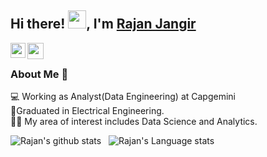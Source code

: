 ## Hi there! <img src="https://github.com/TheDudeThatCode/TheDudeThatCode/blob/master/Assets/Hi.gif" width="29px">, I'm [Rajan Jangir](https://www.linkedin.com/in/rajan-jangir/) 
<!--
**Rajan-jangir/Rajan-Jangir** is a ✨ _special_ ✨ repository because its `README.md` (this file) appears on your GitHub profile.
-->
<a href="https://www.linkedin.com/in/rajan-jangir/">
  <img align="left" width="24px" src="https://cdn.jsdelivr.net/npm/simple-icons@v3/icons/linkedin.svg"  />
</a>
<a href="mailto:jangirrajan20@gmail.com">
  <img align="left" width="26px" src="https://cdn.jsdelivr.net/npm/simple-icons@v3/icons/gmail.svg" />
</a>
<br />

### About Me 🚀
💻 Working as Analyst(Data Engineering) at Capgemini </br>
🌱Graduated in Electrical Engineering. </br>
👨‍💻 My area of interest includes Data Science and Analytics. </br>

![Rajan's github stats](https://github-readme-stats.vercel.app/api?username=Rajan-jangir&show_icons=true&hide_border=true)&nbsp;&nbsp;
![Rajan's Language stats](https://github-readme-stats-eight-theta.vercel.app/api/top-langs/?username=Rajan-jangir&layout=compact&langs_count=8)
<br />
